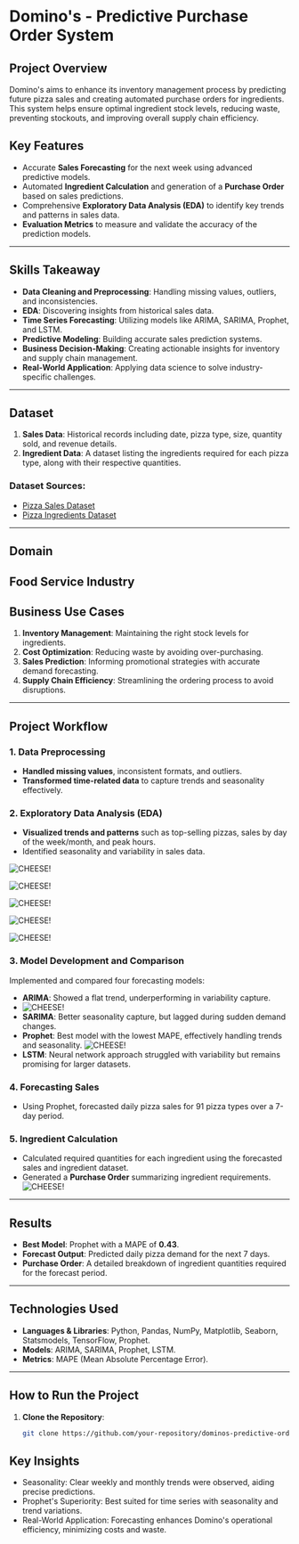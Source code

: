 # Domino's - Predictive Purchase Order System

## Project Overview
Domino's aims to enhance its inventory management process by predicting future pizza sales and creating automated purchase orders for ingredients. This system helps ensure optimal ingredient stock levels, reducing waste, preventing stockouts, and improving overall supply chain efficiency.  

## Key Features
- Accurate **Sales Forecasting** for the next week using advanced predictive models.
- Automated **Ingredient Calculation** and generation of a **Purchase Order** based on sales predictions.
- Comprehensive **Exploratory Data Analysis (EDA)** to identify key trends and patterns in sales data.
- **Evaluation Metrics** to measure and validate the accuracy of the prediction models.

---

## Skills Takeaway
- **Data Cleaning and Preprocessing**: Handling missing values, outliers, and inconsistencies.
- **EDA**: Discovering insights from historical sales data.
- **Time Series Forecasting**: Utilizing models like ARIMA, SARIMA, Prophet, and LSTM.
- **Predictive Modeling**: Building accurate sales prediction systems.
- **Business Decision-Making**: Creating actionable insights for inventory and supply chain management.
- **Real-World Application**: Applying data science to solve industry-specific challenges.

---

## Dataset
1. **Sales Data**: Historical records including date, pizza type, size, quantity sold, and revenue details.
2. **Ingredient Data**: A dataset listing the ingredients required for each pizza type, along with their respective quantities.

### Dataset Sources:
- [Pizza Sales Dataset](https://github.com/pavankethavath/Dominos---Predictive-Purchase-Order-System/blob/main/Pizza_Sale%20-%20pizza_sales.csv)
- [Pizza Ingredients Dataset](https://github.com/pavankethavath/Dominos---Predictive-Purchase-Order-System/blob/main/Pizza_ingredients%20-%20Pizza_ingredients.csv)

---
## Domain
**Food Service Industry**
--
## Business Use Cases
1. **Inventory Management**: Maintaining the right stock levels for ingredients.
2. **Cost Optimization**: Reducing waste by avoiding over-purchasing.
3. **Sales Prediction**: Informing promotional strategies with accurate demand forecasting.
4. **Supply Chain Efficiency**: Streamlining the ordering process to avoid disruptions.

---

## Project Workflow

### 1. Data Preprocessing
- **Handled missing values**, inconsistent formats, and outliers.
- **Transformed time-related data** to capture trends and seasonality effectively.

### 2. Exploratory Data Analysis (EDA)
- **Visualized trends and patterns** such as top-selling pizzas, sales by day of the week/month, and peak hours.
- Identified seasonality and variability in sales data.
 
![CHEESE!](./Images/Sales_Trends.png)


![CHEESE!](./Images/monthly_trend.png)

 
![CHEESE!](./Images/weekly_trend.png)

![CHEESE!](./Images/peak_hours.png)

![CHEESE!](./Images/top_selling.png)

### 3. Model Development and Comparison
Implemented and compared four forecasting models:
- **ARIMA**: Showed a flat trend, underperforming in variability capture.
-   ![CHEESE!](./Images/ACP_PACF.png)
- **SARIMA**: Better seasonality capture, but lagged during sudden demand changes.
- **Prophet**: Best model with the lowest MAPE, effectively handling trends and seasonality.
  ![CHEESE!](./Images/prophet.png)
- **LSTM**: Neural network approach struggled with variability but remains promising for larger datasets.

### 4. Forecasting Sales
- Using Prophet, forecasted daily pizza sales for 91 pizza types over a 7-day period.

### 5. Ingredient Calculation
- Calculated required quantities for each ingredient using the forecasted sales and ingredient dataset.
- Generated a **Purchase Order** summarizing ingredient requirements.
  ![CHEESE!](./Images/pruchase_order.png)
---

## Results
- **Best Model**: Prophet with a MAPE of **0.43**.
- **Forecast Output**: Predicted daily pizza demand for the next 7 days.
- **Purchase Order**: A detailed breakdown of ingredient quantities required for the forecast period.

---

## Technologies Used
- **Languages & Libraries**: Python, Pandas, NumPy, Matplotlib, Seaborn, Statsmodels, TensorFlow, Prophet.
- **Models**: ARIMA, SARIMA, Prophet, LSTM.
- **Metrics**: MAPE (Mean Absolute Percentage Error).

---

## How to Run the Project

1. **Clone the Repository**:
   ```bash
   git clone https://github.com/your-repository/dominos-predictive-order-system.git


## Key Insights
- Seasonality: Clear weekly and monthly trends were observed, aiding precise predictions.
- Prophet's Superiority: Best suited for time series with seasonality and trend variations.
- Real-World Application: Forecasting enhances Domino's operational efficiency, minimizing costs and waste.
